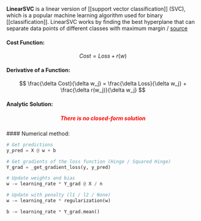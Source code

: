 **LinearSVC** is a linear version of [[support vector classification]] (SVC), which is a popular machine learning algorithm used for binary [[classification]]. LinearSVC works by finding the best hyperplane that can separate data points of different classes with maximum margin / [source](https://github.com/Djacon/skmini/blob/main/skmini/linear_model/_classification.py#L46)

#### Cost Function:
$$
Cost = Loss + r(w)
$$ 
#### Derivative of a Function:
$$
\frac{\delta Cost}{\delta w_j} = \frac{\delta Loss}{\delta w_j} + \frac{\delta r(w_j)}{\delta w_j}
$$

#### Analytic Solution:
<h5 align='center' style='color:red'>There is no closed-form solution</h5>
#### Numerical method:

```python
# Get predictions
y_pred = X @ w + b

# Get gradients of the loss function (Hinge / Squared Hinge)
Y_grad = _get_gradient_loss(y, y_pred)

# Update weights and bias
w -= learning_rate * Y_grad @ X / n

# Update with penalty (l1 / l2 / None)
w -= learning_rate * regularization(w)

b -= learning_rate * Y_grad.mean()
```